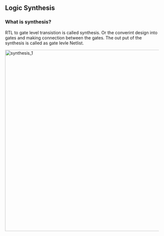 ## Logic Synthesis
### What is synthesis?
RTL to gate level transistion is called synthesis.
Or the converint design into gates and making connection between the gates.
The out put of the synthesis is called as gate levle Netlist.

<img width="595" alt="synthesis_1" src="https://github.com/user-attachments/assets/a6948943-6b02-4c0f-a606-b0e805f536a9">

